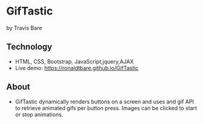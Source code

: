 # GifTastic
by Travis Bare

## Technology
* HTML, CSS, Bootstrap, JavaScript,jquery,AJAX
* Live demo: https://ronaldtbare.github.io/GifTastic

## About
* GifTastic dynamically renders buttons on a screen and uses and gif API to 
retrieve animated gifs per button press. Images can be clicked to start or stop animations.